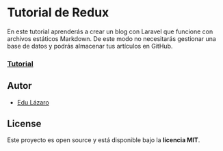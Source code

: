 # Tutorial de Redux

En este tutorial aprenderás a crear un blog con Laravel que funcione con archivos estáticos Markdown. De este modo no necesitarás gestionar una base de datos y podrás almacenar tus artículos en GitHub. 

### [Tutorial](https://www.neoguias.com/tutorial-blog-laravel-markdown/)

## Autor

- [Edu Lázaro](https://edulazaro.com)

## License

Este proyecto es open source y está disponible bajo la **licencia MIT**.

